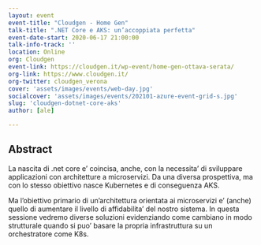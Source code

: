 ```yaml
---
layout: event
event-title: "Cloudgen - Home Gen"
talk-title: ".NET Core e AKS: un’accoppiata perfetta"
event-date-start: 2020-06-17 21:00:00
talk-info-track: ''
location: Online
org: Cloudgen
event-link: https://cloudgen.it/wp-event/home-gen-ottava-serata/
org-link: https://www.cloudgen.it/
org-twitter: cloudgen_verona
cover: 'assets/images/events/web-day.jpg'
socialcover: 'assets/images/events/202101-azure-event-grid-s.jpg'
slug: 'cloudgen-dotnet-core-aks'
author: [ale]

---
```

## Abstract
La nascita di .net core e’ coincisa, anche, con la necessita’ di sviluppare applicazioni con architetture a microservizi. Da una diversa prospettiva, ma con lo stesso obiettivo nasce Kubernetes e di conseguenza AKS.

Ma l’obiettivo primario di un’architettura orientata ai microservizi e’ (anche) quello di aumentare il livello di affidabilita’ del nostro sistema. In questa sessione vedremo diverse soluzioni evidenziando come cambiano in modo strutturale quando si puo’ basare la propria infrastruttura su un orchestratore come K8s.